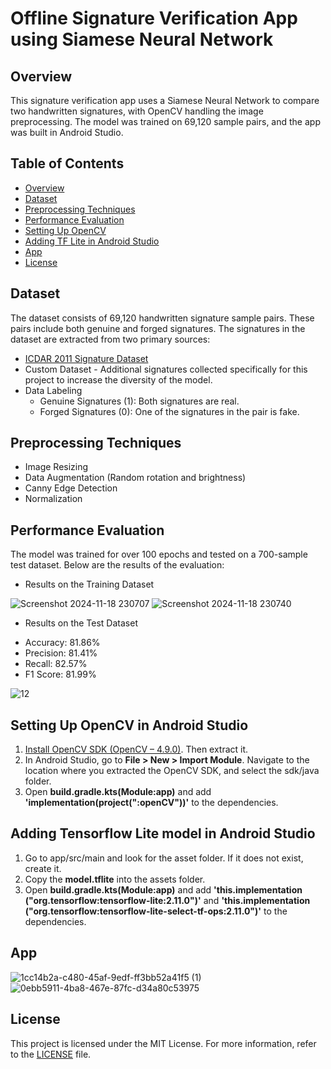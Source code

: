 ﻿# Offline Signature Verification App using Siamese Neural Network
 
## Overview
This signature verification app uses a Siamese Neural Network to compare two handwritten signatures, with OpenCV handling the image preprocessing. The model was trained on 69,120 sample pairs, and the app was built in Android Studio. 

## Table of Contents
  - [Overview](#overview)
  - [Dataset](#dataset)
  - [Preprocessing Techniques](#preprocessing-techniques)
  - [Performance Evaluation](#performance-evaluation)
  - [Setting Up OpenCV](#setting-up-opencv-in-android-studio)
  - [Adding TF Lite in Android Studio](#adding-tensorflow-lite-model-in-android-studio)
  - [App](#app)
  - [License](#License)

## Dataset
The dataset consists of 69,120 handwritten signature sample pairs. These pairs include both genuine and forged signatures. The signatures in the dataset are extracted from two primary sources:
* [ICDAR 2011 Signature Dataset](https://www.kaggle.com/datasets/robinreni/signature-verification-dataset/data)
* Custom Dataset - Additional signatures collected specifically for this project to increase the diversity of the model.
* Data Labeling
  - Genuine Signatures (1): Both signatures are real.
  - Forged Signatures (0): One of the signatures in the pair is fake.

## Preprocessing Techniques
* Image Resizing
* Data Augmentation (Random rotation and brightness)
* Canny Edge Detection
* Normalization

## Performance Evaluation
The model was trained for over 100 epochs and tested on a 700-sample test dataset. Below are the results of the evaluation:
- Results on the Training Dataset

![Screenshot 2024-11-18 230707](https://github.com/user-attachments/assets/75433bc9-d4d1-41ef-9498-4bad1a9b6ca3)
![Screenshot 2024-11-18 230740](https://github.com/user-attachments/assets/b07b3b4f-b7ba-4ddb-be9f-f51c430c2a7d)

* Results on the Test Dataset
 - Accuracy: 81.86%
 - Precision: 81.41%
 - Recall: 82.57%
 - F1 Score: 81.99%

![12](https://github.com/user-attachments/assets/50c5f362-6e69-4aca-a98a-eb04ce8d9fe5)

## Setting Up OpenCV in Android Studio
1. [Install OpenCV SDK (OpenCV – 4.9.0)](https://opencv.org/releases/). Then extract it.
2. In Android Studio, go to **File > New > Import Module**. Navigate to the location where you extracted the OpenCV SDK, and select the sdk/java folder.
3. Open **build.gradle.kts(Module:app)** and add **'implementation(project(":openCV"))'** to the dependencies.

## Adding Tensorflow Lite model in Android Studio
1. Go to app/src/main and look for the asset folder. If it does not exist, create it.
2. Copy the **model.tflite** into the assets folder.
3. Open **build.gradle.kts(Module:app)** and add **'this.implementation ("org.tensorflow:tensorflow-lite:2.11.0")'** and **'this.implementation ("org.tensorflow:tensorflow-lite-select-tf-ops:2.11.0")'** to the dependencies.
    
## App

![1cc14b2a-c480-45af-9edf-ff3bb52a41f5 (1)](https://github.com/user-attachments/assets/842394be-ba8b-4f97-96cd-5bc16bd8cfcd)  ![0ebb5911-4ba8-467e-87fc-d34a80c53975](https://github.com/user-attachments/assets/d7c795aa-2fd9-43ea-8ab9-04e3b839d618)

## License
This project is licensed under the MIT License. For more information, refer to the [LICENSE](LICENSE) file.



